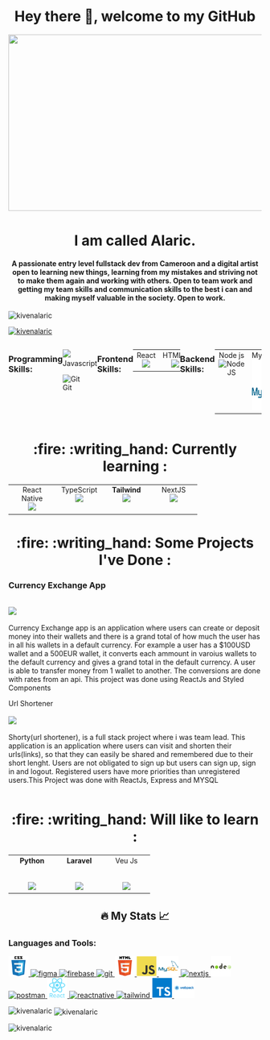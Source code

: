 <h1 align="center">Hey there 👋, welcome to my GitHub</h1>

<div id="header" align="center">  
  <!--here's the hello text below it are the languages links-->
  
  <div align="center">
    <img src="https://media.giphy.com/media/dWesBcTLavkZuG35MI/giphy.gif" width="700" height="350"/>
  </div>
  
  <h1>
    I am called Alaric.
  </h1>
  <h4 align="center">A passionate entry level fullstack dev from Cameroon and a digital artist open to learning new things, learning from my mistakes and striving not to make them again and working with others. Open to team work and getting my team skills and communication skills to the best i can and making myself valuable in the society. Open to work.</h4>

  <p align="left"> <img src="https://komarev.com/ghpvc/?username=kivenalaric&label=Profile%20views&color=0e75b6&style=flat" alt="kivenalaric" /> </p>

<p align="left"> <a href="https://github.com/ryo-ma/github-profile-trophy"><img src="https://github-profile-trophy.vercel.app/?username=kivenalaric" alt="kivenalaric" /></a> </p>
</p>
  
<div align="left" style="display:flex">
  <h3 align="left">Programming Skills:</h3>

  <div>
      <p valign="top">
        <p width="80px" align="left">
          <img height="64px" src="https://upload.wikimedia.org/wikipedia/commons/thumb/9/99/Unofficial_JavaScript_logo_2.svg/480px-Unofficial_JavaScript_logo_2.svg.png">
          <br>
          <span style="align: center">Javascript</span>
        </p>
         <p width="80px" align="left">
          <img height="64px" src="https://cdn.svgporn.com/logos/git-icon.svg" title="Git" **alt="Git"/>
           <br>
          <span align="center">Git</span>
        </p>
      </p>
  </div>
  <h3 align="left">Frontend Skills:</h3>

  <table>
    <tbody>
      <tr valign="top">
        <td width="80px" align="center">
          <span>React</span><br>
          <img height="64px" src="https://cdn.worldvectorlogo.com/logos/react-1.svg">
        </td>
        <td width="80px" align="center">
          <span>HTML5</span><br>
          <img height="64px" src="https://cdn.svgporn.com/logos/html-5.svg">
        </td>
        <td width="80px" align="center">
          <span><strong>CSS3</strong>
          </span><br>
          <img height="64px" src="https://cdn.svgporn.com/logos/css-3.svg">
        </td>
      </tr>
    </tbody>
  </table>
  <h3 align="left">Backend Skills:</h3>

  <table>
    <tbody>
      <tr valign="top">
        <td width="80px" align="center">
          <span>Node js</span><br>
          <img src="https://cdn.svgporn.com/logos/nodejs-icon.svg" title="NodeJS" alt="NodeJS" width="100" height="100"/>
        </td>
        <td width="80px" align="center">
          <span>MySQL</span><br>
          <img src="https://github.com/devicons/devicon/blob/master/icons/mysql/mysql-original-wordmark.svg" title="MySQL"  alt="MySQL" width="100" height="100"/>
        </td>
      </tr>
    </tbody>
  </table>
</div>

<h1> :fire: :writing_hand: Currently learning : </h1>
  
  <div align="left">
    <table>      
      <tbody>
        <tr valign="top">
          <td width="80px" align="center">
            <span>React Native</span><br>
            <img height="64px" src="https://cdn.worldvectorlogo.com/logos/react-1.svg">
          </td>
          <td width="80px" align="center">
            <span>TypeScript</span><br>
            <img height="64px" src="https://cdn.svgporn.com/logos/typescript-icon-round.svg">
          </td>
          <td width="80px" align="center">
            <span><strong>Tailwind</strong>
            </span><br>
            <img height="64px" src="https://cdn.svgporn.com/logos/tailwindcss-icon.svg">
          </td>
          <td width="80px" align="center">
            <span>NextJS</span><br>
            <img height="64px" src="https://cdn.svgporn.com/logos/nextjs-icon.svg">
          </td>
        </tr>
      </tbody>
    </table>
  </div>

  <h1> :fire: :writing_hand: Some Projects I've Done : </h1>
  
  <div align="left">
    <table>      
      <tbody>
        <tr valign="top">
          <div align="left">
            <h3>Currency Exchange App</h3><br>
            <a href="https://currency-exchange-git-feature-exchange-app-kivenalaric.vercel.app/">
              <img height="64px" src="https://cdn-icons-png.flaticon.com/128/2510/2510667.png">
            </a>
            <p>Currency Exchange app is an application where users can create or deposit money into their wallets and there is a grand total of how much the user has in all his wallets in a default currency. For example a user has a $100USD wallet and a 500EUR wallet, it converts each ammount in varoius wallets to the default currency and gives a grand total in the default currency. A user is able to transfer money from 1 wallet to another. The conversions are done with rates from an api. This project was done using ReactJs and Styled Components</p>
          </p>
          </div>
          <div align="left">
            <span>Url Shortener</span><br><br>
            <a href="https://shorty-rho.vercel.app">
              <img height="64px" src="https://cdn-icons-png.flaticon.com/128/4906/4906292.png">
            </a>
            <p>Shorty(url shortener), is a full stack project where i was team lead. This application is an application where users can visit and shorten their urls(links), so that they can easily be shared and remembered due to their short lenght. Users are not obligated to sign up but users can sign up, sign in and logout. Registered users have more priorities than unregistered users.This Project was done with ReactJs, Express and MYSQL</p>
          </div>
        </tr>
      </tbody>
    </table>
  </div>
  
  <h1> :fire: :writing_hand: Will like to learn : </h1>
  
  <div align="left">
    <table>
      <tbody>
        <tr valign="top">
          <td width="80px" align="center">
            <span><strong>Python </strong>
            </span><br><br><br>
            <img height="64px" src="https://cdn.svgporn.com/logos/python.svg">
          </td>
          <td width="80px" align="center">
            <span><strong>Laravel </strong>
            </span><br><br><br>
            <img height="64px" src="https://cdn.svgporn.com/logos/laravel.svg">
          </td>
          <td width="80px" align="center">
            <span>Veu Js</span><br><br><br>
            <img height="64px" src="https://cdn.svgporn.com/logos/vue.svg">
          </td>
        </tr>
      </tbody>
    </table>
  </div>  
  <!-- my stats -->
  
  ## :fire: My Stats 📈
 <div align="left">
  
<!--  [![GitHub Streak](http://github-readme-streak-stats.herokuapp.com?user=kivenalaric&theme=dark&background=000000)](https://git.io/streak-stats) -->

<h3 align="left">Languages and Tools:</h3>
<p align="left"> <a href="https://www.w3schools.com/css/" target="_blank" rel="noreferrer"> <img src="https://raw.githubusercontent.com/devicons/devicon/master/icons/css3/css3-original-wordmark.svg" alt="css3" width="40" height="40"/> </a> <a href="https://www.figma.com/" target="_blank" rel="noreferrer"> <img src="https://www.vectorlogo.zone/logos/figma/figma-icon.svg" alt="figma" width="40" height="40"/> </a> <a href="https://firebase.google.com/" target="_blank" rel="noreferrer"> <img src="https://www.vectorlogo.zone/logos/firebase/firebase-icon.svg" alt="firebase" width="40" height="40"/> </a> <a href="https://git-scm.com/" target="_blank" rel="noreferrer"> <img src="https://www.vectorlogo.zone/logos/git-scm/git-scm-icon.svg" alt="git" width="40" height="40"/> </a> <a href="https://www.w3.org/html/" target="_blank" rel="noreferrer"> <img src="https://raw.githubusercontent.com/devicons/devicon/master/icons/html5/html5-original-wordmark.svg" alt="html5" width="40" height="40"/> </a> <a href="https://developer.mozilla.org/en-US/docs/Web/JavaScript" target="_blank" rel="noreferrer"> <img src="https://raw.githubusercontent.com/devicons/devicon/master/icons/javascript/javascript-original.svg" alt="javascript" width="40" height="40"/> </a> <a href="https://www.mysql.com/" target="_blank" rel="noreferrer"> <img src="https://raw.githubusercontent.com/devicons/devicon/master/icons/mysql/mysql-original-wordmark.svg" alt="mysql" width="40" height="40"/> </a> <a href="https://nextjs.org/" target="_blank" rel="noreferrer"> <img src="https://cdn.worldvectorlogo.com/logos/nextjs-2.svg" alt="nextjs" width="40" height="40"/> </a> <a href="https://nodejs.org" target="_blank" rel="noreferrer"> <img src="https://raw.githubusercontent.com/devicons/devicon/master/icons/nodejs/nodejs-original-wordmark.svg" alt="nodejs" width="40" height="40"/> </a> <a href="https://postman.com" target="_blank" rel="noreferrer"> <img src="https://www.vectorlogo.zone/logos/getpostman/getpostman-icon.svg" alt="postman" width="40" height="40"/> </a> <a href="https://reactjs.org/" target="_blank" rel="noreferrer"> <img src="https://raw.githubusercontent.com/devicons/devicon/master/icons/react/react-original-wordmark.svg" alt="react" width="40" height="40"/> </a> <a href="https://reactnative.dev/" target="_blank" rel="noreferrer"> <img src="https://reactnative.dev/img/header_logo.svg" alt="reactnative" width="40" height="40"/> </a> <a href="https://tailwindcss.com/" target="_blank" rel="noreferrer"> <img src="https://www.vectorlogo.zone/logos/tailwindcss/tailwindcss-icon.svg" alt="tailwind" width="40" height="40"/> </a> <a href="https://www.typescriptlang.org/" target="_blank" rel="noreferrer"> <img src="https://raw.githubusercontent.com/devicons/devicon/master/icons/typescript/typescript-original.svg" alt="typescript" width="40" height="40"/> </a> <a href="https://webpack.js.org" target="_blank" rel="noreferrer"> <img src="https://raw.githubusercontent.com/devicons/devicon/d00d0969292a6569d45b06d3f350f463a0107b0d/icons/webpack/webpack-original-wordmark.svg" alt="webpack" width="40" height="40"/> </a> </p>

<p><img align="left" src="https://github-readme-stats.vercel.app/api/top-langs?username=kivenalaric&show_icons=true&locale=en&layout=compact" alt="kivenalaric" /></p>

<p>&nbsp;<img align="center" src="https://github-readme-stats.vercel.app/api?username=kivenalaric&show_icons=true&locale=en" alt="kivenalaric" /></p>

<p><img align="center" src="https://github-readme-streak-stats.herokuapp.com/?user=kivenalaric&" alt="kivenalaric" /></p>

